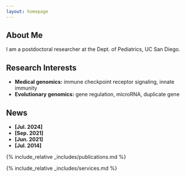 ```yaml
---
layout: homepage
---
```


## About Me

I am a postdoctoral researcher at the Dept. of Pediatrics, UC San Diego.

## Research Interests

- **Medical genomics:** immune checkpoint receptor signaling, innate immunity
- **Evolutionary genomics:** gene regulation, microRNA, duplicate gene

## News

- **[Jul. 2024]**
- **[Sep. 2021]**
- **[Jun. 2021]**
- **[Jul. 2014]**


{% include_relative _includes/publications.md %}

{% include_relative _includes/services.md %}
